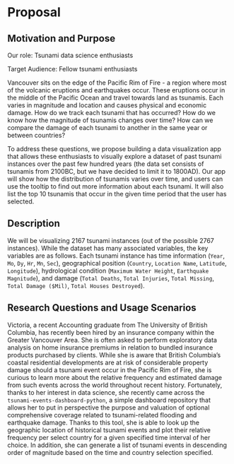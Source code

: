 # Proposal

## Motivation and Purpose

Our role: Tsunami data science enthusiasts

Target Audience: Fellow tsunami enthusiasts

Vancouver sits on the edge of the Pacific Rim of Fire - a region where most of the volcanic eruptions and earthquakes occur. These eruptions occur in the middle of the Pacific Ocean and travel towards land as tsunamis. Each varies in magnitude and location and causes physical and economic damage. How do we track each tsunami that has occurred? How do we know how the magnitude of tsunamis changes over time? How can we compare the damage of each tsunami to another in the same year or between countries?

To address these questions, we propose building a data visualization app that allows these enthusiasts to visually explore a dataset of past tsunami instances over the past few hundred years (the data set consists of tsunamis from 2100BC, but we have decided to limit it to 1800AD). Our app will show how the distribution of tsunamis varies over time, and users can use the tooltip to find out more information about each tsunami. It will also list the top 10 tsunamis that occur in the given time period that the user has selected.

## Description

We will be visualizing 2167 tsunami instances (out of the possible 2767 instances). While the dataset has many associated variables, the key variables are as follows. Each tsunami instance has time information (`Year`, `Mo`, `Dy`, `Hr`, `Mn`, `Sec`), geographical position (`Country`, `Location Name`, `Latitude`, `Longitude`), hydrological condition (`Maximum Water Height`, `Earthquake Magnitude`), and damage (`Total Deaths`, `Total Injuries`, `Total Missing`, `Total Damage ($Mil)`, `Total Houses Destroyed`).

## Research Questions and Usage Scenarios

Victoria, a recent Accounting graduate from The University of British Columbia, has recently been hired by an insurance company within the Greater Vancouver Area. She is often asked to perform exploratory data analysis on home insurance premiums in relation to bundled insurance products purchased by clients. While she is aware that British Columbia’s coastal residential developments are at risk of considerable property damage should a tsunami event occur in the Pacific Rim of Fire, she is curious to learn more about the relative frequency and estimated damage from such events across the world throughout recent history. Fortunately, thanks to her interest in data science, she recently came across the `tsunami-events-dashboard-python`, a simple dashboard repository that allows her to put in perspective the purpose and valuation of optional comprehensive coverage related to tsunami-related flooding and earthquake damage. Thanks to this tool, she is able to look up the geographic location of historical tsunami events and plot their relative frequency per select country for a given specified time interval of her choice. In addition, she can generate a list of tsunami events in descending order of magnitude based on the time and country selection specified.